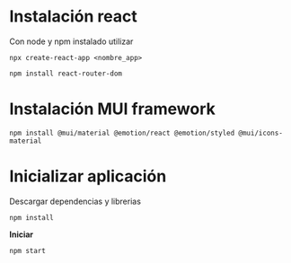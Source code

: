 # Instalación react

Con node y npm instalado utilizar

```
npx create-react-app <nombre_app>
```

```
npm install react-router-dom
```

# Instalación MUI framework

```
npm install @mui/material @emotion/react @emotion/styled @mui/icons-material
```

# Inicializar aplicación

Descargar dependencias y librerias

```
npm install
```

**Iniciar**

```
npm start
```
